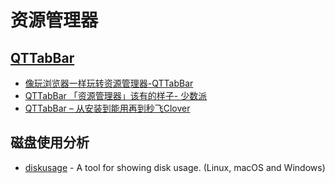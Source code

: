 # 资源管理器

## [QTTabBar](http://qttabbar.wikidot.com/)

- [像玩浏览器一样玩转资源管理器-QTTabBar](https://zhuanlan.zhihu.com/p/37012044)
- [QTTabBar 「资源管理器」该有的样子- 少数派](https://sspai.com/post/52521)
- [QTTabBar – 从安装到能用再到秒飞Clover](https://www.mokeyjay.com/archives/1811)

## 磁盘使用分析

- [diskusage](https://github.com/chenquan/diskusage) - A tool for showing disk usage. (Linux, macOS and Windows)
